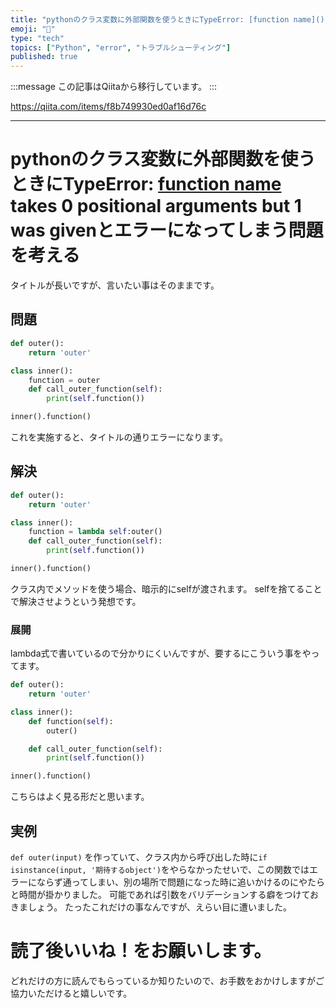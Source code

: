 ```yaml
---
title: "pythonのクラス変数に外部関数を使うときにTypeError: [function name]() takes 0 positional arguments but 1 was givenとエラーになってしまう問題を考える"
emoji: "📝"
type: "tech"
topics: ["Python", "error", "トラブルシューティング"]
published: true
---
```


:::message
この記事はQiitaから移行しています。
:::

https://qiita.com/items/f8b749930ed0af16d76c

---

# pythonのクラス変数に外部関数を使うときにTypeError: [function name]() takes 0 positional arguments but 1 was givenとエラーになってしまう問題を考える
タイトルが長いですが、言いたい事はそのままです。

## 問題

``` question.py
def outer():
    return 'outer'

class inner():
    function = outer
    def call_outer_function(self):
        print(self.function())

inner().function()
```

これを実施すると、タイトルの通りエラーになります。

## 解決

``` answer.py
def outer():
    return 'outer'

class inner():
    function = lambda self:outer()
    def call_outer_function(self):
        print(self.function())

inner().function()
```

クラス内でメソッドを使う場合、暗示的にselfが渡されます。
selfを捨てることで解決させようという発想です。

### 展開
lambda式で書いているので分かりにくいんですが、要するにこういう事をやってます。


``` answer.py
def outer():
    return 'outer'

class inner():
    def function(self):
        outer()

    def call_outer_function(self):
        print(self.function())

inner().function()
```

こちらはよく見る形だと思います。

## 実例
`def outer(input)`
を作っていて、クラス内から呼び出した時に`if isinstance(input,
 '期待するobject')`をやらなかったせいで、この関数ではエラーにならず通ってしまい、別の場所で問題になった時に追いかけるのにやたらと時間が掛かりました。
可能であれば引数をバリデーションする癖をつけておきましょう。
たったこれだけの事なんですが、えらい目に遭いました。

# 読了後いいね！をお願いします。
どれだけの方に読んでもらっているか知りたいので、お手数をおかけしますがご協力いただけると嬉しいです。

